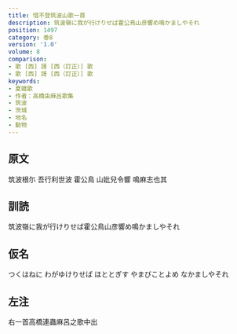 ```yaml
---
title: 惜不登筑波山歌一首
description: 筑波嶺に我が行けりせば霍公鳥山彦響め鳴かましやそれ
position: 1497
category: 巻8
version: '1.0'
volume: 8
comparison:
- 歌 [西] 謌 [西（訂正）] 歌
- 歌 [西] 謌 [西（訂正）] 歌
keywords:
- 夏雑歌
- 作者：高橋虫麻呂歌集
- 筑波
- 茨城
- 地名
- 動物
---
```


## 原文

筑波根尓 吾行利世波 霍公鳥 山妣兒令響 鳴麻志也其

## 訓読

筑波嶺に我が行けりせば霍公鳥山彦響め鳴かましやそれ

## 仮名

つくはねに わがゆけりせば ほととぎす やまびことよめ なかましやそれ

## 左注

右一首高橋連蟲麻呂之歌中出
